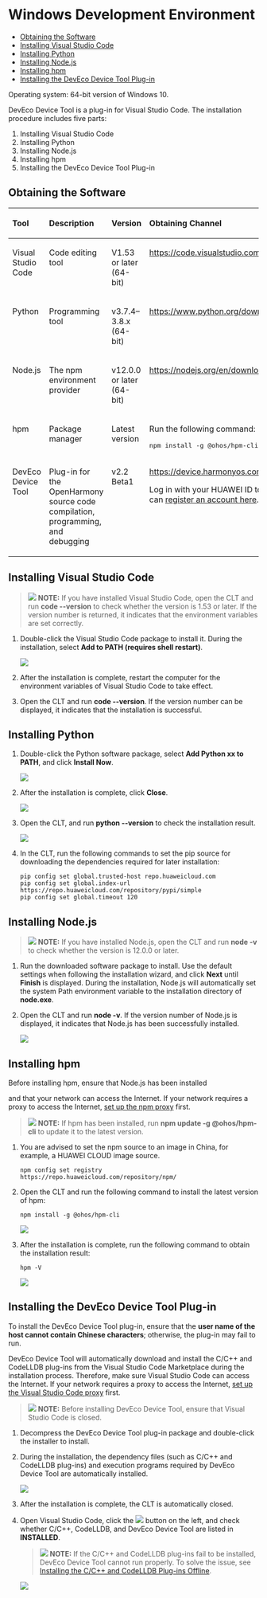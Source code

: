 # Windows Development Environment<a name="EN-US_TOPIC_0000001105567362"></a>

-   [Obtaining the Software](#en-us_topic_0000001058091994_section1483143015558)
-   [Installing Visual Studio Code](#en-us_topic_0000001058091994_section71401018163318)
-   [Installing Python](#en-us_topic_0000001058091994_section16266553175320)
-   [Installing Node.js](#en-us_topic_0000001058091994_section5353233124511)
-   [Installing hpm](#en-us_topic_0000001058091994_section173054793610)
-   [Installing the DevEco Device Tool Plug-in](#en-us_topic_0000001058091994_section4336315185716)

Operating system: 64-bit version of Windows 10.

DevEco Device Tool is a plug-in for Visual Studio Code. The installation procedure includes five parts:

1.  Installing Visual Studio Code
2.  Installing Python
3.  Installing Node.js
4.  Installing hpm
5.  Installing the DevEco Device Tool Plug-in

## Obtaining the Software<a name="en-us_topic_0000001058091994_section1483143015558"></a>

<a name="en-us_topic_0000001058091994_table12730195765616"></a>
<table><thead align="left"><tr id="en-us_topic_0000001058091994_row6730125785610"><th class="cellrowborder" valign="top" width="19.49%" id="mcps1.1.5.1.1"><p id="en-us_topic_0000001058091994_p1573065716561"><a name="en-us_topic_0000001058091994_p1573065716561"></a><a name="en-us_topic_0000001058091994_p1573065716561"></a>Tool</p>
</th>
<th class="cellrowborder" valign="top" width="20.5%" id="mcps1.1.5.1.2"><p id="en-us_topic_0000001058091994_p197306572566"><a name="en-us_topic_0000001058091994_p197306572566"></a><a name="en-us_topic_0000001058091994_p197306572566"></a>Description</p>
</th>
<th class="cellrowborder" valign="top" width="20.03%" id="mcps1.1.5.1.3"><p id="en-us_topic_0000001058091994_p373085711569"><a name="en-us_topic_0000001058091994_p373085711569"></a><a name="en-us_topic_0000001058091994_p373085711569"></a>Version</p>
</th>
<th class="cellrowborder" valign="top" width="39.98%" id="mcps1.1.5.1.4"><p id="en-us_topic_0000001058091994_p197309576566"><a name="en-us_topic_0000001058091994_p197309576566"></a><a name="en-us_topic_0000001058091994_p197309576566"></a>Obtaining Channel</p>
</th>
</tr>
</thead>
<tbody><tr id="en-us_topic_0000001058091994_row12730155765618"><td class="cellrowborder" valign="top" width="19.49%" headers="mcps1.1.5.1.1 "><p id="en-us_topic_0000001058091994_p123931728135713"><a name="en-us_topic_0000001058091994_p123931728135713"></a><a name="en-us_topic_0000001058091994_p123931728135713"></a>Visual Studio Code</p>
</td>
<td class="cellrowborder" valign="top" width="20.5%" headers="mcps1.1.5.1.2 "><p id="en-us_topic_0000001058091994_p12332194816317"><a name="en-us_topic_0000001058091994_p12332194816317"></a><a name="en-us_topic_0000001058091994_p12332194816317"></a>Code editing tool</p>
</td>
<td class="cellrowborder" valign="top" width="20.03%" headers="mcps1.1.5.1.3 "><p id="en-us_topic_0000001058091994_p711918919618"><a name="en-us_topic_0000001058091994_p711918919618"></a><a name="en-us_topic_0000001058091994_p711918919618"></a>V1.53 or later (64-bit)</p>
</td>
<td class="cellrowborder" valign="top" width="39.98%" headers="mcps1.1.5.1.4 "><p id="en-us_topic_0000001058091994_p2721438193710"><a name="en-us_topic_0000001058091994_p2721438193710"></a><a name="en-us_topic_0000001058091994_p2721438193710"></a><a href="https://code.visualstudio.com/Download" target="_blank" rel="noopener noreferrer">https://code.visualstudio.com/Download</a></p>
</td>
</tr>
<tr id="en-us_topic_0000001058091994_row187311257185619"><td class="cellrowborder" valign="top" width="19.49%" headers="mcps1.1.5.1.1 "><p id="en-us_topic_0000001058091994_p21270444579"><a name="en-us_topic_0000001058091994_p21270444579"></a><a name="en-us_topic_0000001058091994_p21270444579"></a>Python</p>
</td>
<td class="cellrowborder" valign="top" width="20.5%" headers="mcps1.1.5.1.2 "><p id="en-us_topic_0000001058091994_p547205817316"><a name="en-us_topic_0000001058091994_p547205817316"></a><a name="en-us_topic_0000001058091994_p547205817316"></a>Programming tool</p>
</td>
<td class="cellrowborder" valign="top" width="20.03%" headers="mcps1.1.5.1.3 "><p id="en-us_topic_0000001058091994_p1991315166416"><a name="en-us_topic_0000001058091994_p1991315166416"></a><a name="en-us_topic_0000001058091994_p1991315166416"></a>v3.7.4–3.8.x (64-bit)</p>
</td>
<td class="cellrowborder" valign="top" width="39.98%" headers="mcps1.1.5.1.4 "><p id="en-us_topic_0000001058091994_p1599022403"><a name="en-us_topic_0000001058091994_p1599022403"></a><a name="en-us_topic_0000001058091994_p1599022403"></a><a href="https://www.python.org/downloads/" target="_blank" rel="noopener noreferrer">https://www.python.org/downloads/</a></p>
</td>
</tr>
<tr id="en-us_topic_0000001058091994_row117316576562"><td class="cellrowborder" valign="top" width="19.49%" headers="mcps1.1.5.1.1 "><p id="en-us_topic_0000001058091994_p16405151165717"><a name="en-us_topic_0000001058091994_p16405151165717"></a><a name="en-us_topic_0000001058091994_p16405151165717"></a>Node.js</p>
</td>
<td class="cellrowborder" valign="top" width="20.5%" headers="mcps1.1.5.1.2 "><p id="en-us_topic_0000001058091994_p1773185765616"><a name="en-us_topic_0000001058091994_p1773185765616"></a><a name="en-us_topic_0000001058091994_p1773185765616"></a>The npm environment provider</p>
</td>
<td class="cellrowborder" valign="top" width="20.03%" headers="mcps1.1.5.1.3 "><p id="en-us_topic_0000001058091994_p573118572567"><a name="en-us_topic_0000001058091994_p573118572567"></a><a name="en-us_topic_0000001058091994_p573118572567"></a>v12.0.0 or later (64-bit)</p>
</td>
<td class="cellrowborder" valign="top" width="39.98%" headers="mcps1.1.5.1.4 "><p id="en-us_topic_0000001058091994_p9200911141112"><a name="en-us_topic_0000001058091994_p9200911141112"></a><a name="en-us_topic_0000001058091994_p9200911141112"></a><a href="https://nodejs.org/en/download/" target="_blank" rel="noopener noreferrer">https://nodejs.org/en/download/</a></p>
</td>
</tr>
<tr id="en-us_topic_0000001058091994_row6731105715561"><td class="cellrowborder" valign="top" width="19.49%" headers="mcps1.1.5.1.1 "><p id="en-us_topic_0000001058091994_p2081865318571"><a name="en-us_topic_0000001058091994_p2081865318571"></a><a name="en-us_topic_0000001058091994_p2081865318571"></a>hpm</p>
</td>
<td class="cellrowborder" valign="top" width="20.5%" headers="mcps1.1.5.1.2 "><p id="en-us_topic_0000001058091994_p1632215161040"><a name="en-us_topic_0000001058091994_p1632215161040"></a><a name="en-us_topic_0000001058091994_p1632215161040"></a>Package manager</p>
</td>
<td class="cellrowborder" valign="top" width="20.03%" headers="mcps1.1.5.1.3 "><p id="en-us_topic_0000001058091994_p773185715566"><a name="en-us_topic_0000001058091994_p773185715566"></a><a name="en-us_topic_0000001058091994_p773185715566"></a>Latest version</p>
</td>
<td class="cellrowborder" valign="top" width="39.98%" headers="mcps1.1.5.1.4 "><p id="en-us_topic_0000001058091994_p14731125745610"><a name="en-us_topic_0000001058091994_p14731125745610"></a><a name="en-us_topic_0000001058091994_p14731125745610"></a>Run the following command:</p>
<pre class="screen" id="en-us_topic_0000001058091994_screen54628167163"><a name="en-us_topic_0000001058091994_screen54628167163"></a><a name="en-us_topic_0000001058091994_screen54628167163"></a>npm install -g @ohos/hpm-cli</pre>
</td>
</tr>
<tr id="en-us_topic_0000001058091994_row13317205645717"><td class="cellrowborder" valign="top" width="19.49%" headers="mcps1.1.5.1.1 "><p id="en-us_topic_0000001058091994_p143411112587"><a name="en-us_topic_0000001058091994_p143411112587"></a><a name="en-us_topic_0000001058091994_p143411112587"></a>DevEco Device Tool</p>
</td>
<td class="cellrowborder" valign="top" width="20.5%" headers="mcps1.1.5.1.2 "><p id="en-us_topic_0000001058091994_p1690316506517"><a name="en-us_topic_0000001058091994_p1690316506517"></a><a name="en-us_topic_0000001058091994_p1690316506517"></a>Plug-in for the OpenHarmony source code compilation, programming, and debugging</p>
</td>
<td class="cellrowborder" valign="top" width="20.03%" headers="mcps1.1.5.1.3 "><p id="en-us_topic_0000001058091994_p113171956185715"><a name="en-us_topic_0000001058091994_p113171956185715"></a><a name="en-us_topic_0000001058091994_p113171956185715"></a>v2.2 Beta1</p>
</td>
<td class="cellrowborder" valign="top" width="39.98%" headers="mcps1.1.5.1.4 "><p id="en-us_topic_0000001058091994_p3503163074720"><a name="en-us_topic_0000001058091994_p3503163074720"></a><a name="en-us_topic_0000001058091994_p3503163074720"></a><a href="https://device.harmonyos.com/en/ide#download" target="_blank" rel="noopener noreferrer">https://device.harmonyos.com/en/ide#download</a></p>
<p id="en-us_topic_0000001058091994_p23171856135717"><a name="en-us_topic_0000001058091994_p23171856135717"></a><a name="en-us_topic_0000001058091994_p23171856135717"></a>Log in with your HUAWEI ID to download it. You can <a href="https://developer.huawei.com/consumer/en/doc/start/registration-and-verification-0000001053628148" target="_blank" rel="noopener noreferrer">register an account here</a>.</p>
</td>
</tr>
</tbody>
</table>

## Installing Visual Studio Code<a name="en-us_topic_0000001058091994_section71401018163318"></a>

>![](public_sys-resources/icon-note.gif) **NOTE:** 
>If you have installed Visual Studio Code, open the CLT and run  **code --version**  to check whether the version is 1.53 or later. If the version number is returned, it indicates that the environment variables are set correctly.

1.  Double-click the Visual Studio Code package to install it. During the installation, select  **Add to PATH \(requires shell restart\)**.

    ![](figures/en-us_image_0000001057335403.png)

2.  After the installation is complete, restart the computer for the environment variables of Visual Studio Code to take effect.
3.  Open the CLT and run  **code --version**. If the version number can be displayed, it indicates that the installation is successful.

## Installing Python<a name="en-us_topic_0000001058091994_section16266553175320"></a>

1.  Double-click the Python software package, select  **Add Python xx to PATH**, and click  **Install Now**.

    ![](figures/en-us_image_0000001096154076.png)

2.  After the installation is complete, click  **Close**.

    ![](figures/en-us_image_0000001142794291.png)

3.  Open the CLT, and run  **python --version**  to check the installation result.

    ![](figures/en-us_image_0000001143154485.png)

4.  In the CLT, run the following commands to set the pip source for downloading the dependencies required for later installation:

    ```
    pip config set global.trusted-host repo.huaweicloud.com
    pip config set global.index-url https://repo.huaweicloud.com/repository/pypi/simple
    pip config set global.timeout 120
    ```


## Installing Node.js<a name="en-us_topic_0000001058091994_section5353233124511"></a>

>![](public_sys-resources/icon-note.gif) **NOTE:** 
>If you have installed Node.js, open the CLT and run  **node -v**  to check whether the version is 12.0.0 or later.

1.  Run the downloaded software package to install. Use the default settings when following the installation wizard, and click  **Next**  until  **Finish**  is displayed. During the installation, Node.js will automatically set the system Path environment variable to the installation directory of  **node.exe**.
2.  Open the CLT and run  **node -v**. If the version number of Node.js is displayed, it indicates that Node.js has been successfully installed.

    ![](figures/en-us_image_0000001056814287.png)


## Installing hpm<a name="en-us_topic_0000001058091994_section173054793610"></a>

Before installing hpm, ensure that Node.js has been installed

and that your network can access the Internet. If your network requires a proxy to access the Internet,  [set up the npm proxy](https://device.harmonyos.com/cn/docs/ide/user-guides/npm_proxy-0000001054491032)  first.

>![](public_sys-resources/icon-note.gif) **NOTE:** 
>If hpm has been installed, run  **npm update -g @ohos/hpm-cli**  to update it to the latest version.

1.  You are advised to set the npm source to an image in China, for example, a HUAWEI CLOUD image source.

    ```
    npm config set registry https://repo.huaweicloud.com/repository/npm/
    ```

2.  Open the CLT and run the following command to install the latest version of hpm:

    ```
    npm install -g @ohos/hpm-cli
    ```

    ![](figures/en-us_image_0000001073840162.png)

3.  After the installation is complete, run the following command to obtain the installation result:

    ```
    hpm -V
    ```

    ![](figures/en-us_image_0000001100641602.png)


## Installing the DevEco Device Tool Plug-in<a name="en-us_topic_0000001058091994_section4336315185716"></a>

To install the DevEco Device Tool plug-in, ensure that the  **user name of the host cannot contain Chinese characters**; otherwise, the plug-in may fail to run.

DevEco Device Tool will automatically download and install the C/C++ and CodeLLDB plug-ins from the Visual Studio Code Marketplace during the installation process. Therefore, make sure Visual Studio Code can access the Internet. If your network requires a proxy to access the Internet,  [set up the Visual Studio Code proxy](https://device.harmonyos.com/cn/docs/ide/user-guides/vscode_proxy-0000001074231144)  first.

>![](public_sys-resources/icon-note.gif) **NOTE:** 
>Before installing DevEco Device Tool, ensure that Visual Studio Code is closed.

1.  Decompress the DevEco Device Tool plug-in package and double-click the installer to install.
2.  During the installation, the dependency files \(such as C/C++ and CodeLLDB plug-ins\) and execution programs required by DevEco Device Tool are automatically installed.

    ![](figures/en-us_image_0000001072468991.png)

3.  After the installation is complete, the CLT is automatically closed.
4.  Open Visual Studio Code, click the  ![](figures/en-us_image_0000001072757874.png)  button on the left, and check whether C/C++, CodeLLDB, and DevEco Device Tool are listed in  **INSTALLED**.

    >![](public_sys-resources/icon-note.gif) **NOTE:** 
    >If the C/C++ and CodeLLDB plug-ins fail to be installed, DevEco Device Tool cannot run properly. To solve the issue, see  [Installing the C/C++ and CodeLLDB Plug-ins Offline](https://device.harmonyos.com/en/docs/ide/user-guides/offline_plugin_install-0000001074376846).

    ![](figures/en-us_image_0000001142802505.png)


